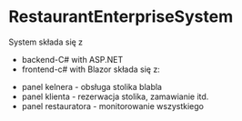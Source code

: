 # RestaurantEnterpriseSystem

System składa się z
- backend-C# with ASP.NET
- frontend-c# with Blazor składa się z:
* panel kelnera - obsługa stolika blabla
* panel klienta - rezerwacja stolika, zamawianie itd.
* panel restauratora - monitorowanie wszystkiego
